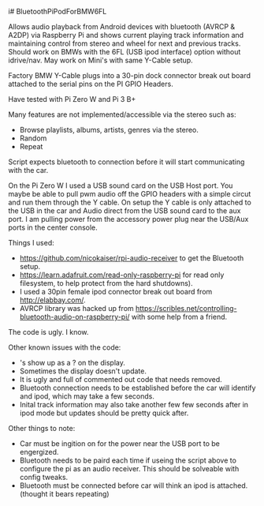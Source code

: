 i# BluetoothPiPodForBMW6FL

Allows audio playback from Android devices with bluetooth (AVRCP & A2DP) via Raspberry Pi and shows current playing track information and maintaining control from stereo and wheel for next and previous tracks. Should work on BMWs with the 6FL (USB ipod interface) option without idrive/nav. May work on Mini's with same Y-Cable setup.  

Factory BMW Y-Cable plugs into a 30-pin dock connector break out board attached to the serial pins on the PI GPIO Headers.

Have tested with Pi Zero W and Pi 3 B+

Many features are not implemented/accessible via the stereo such as:
* Browse playlists, albums, artists, genres via the stereo. 
* Random
* Repeat

Script expects bluetooth to connection before it will start communicating with the car. 

On the Pi Zero W I used a USB sound card on the USB Host port. You maybe be able to pull pwm audio off the GPIO headers with a simple circut and run them through the Y cable. On setup the Y cable is only attached to the USB in the car and Audio direct from the USB sound card to the aux port. I am pulling power from the accessory power plug near the USB/Aux ports in the center console. 

Things I used: 
* https://github.com/nicokaiser/rpi-audio-receiver to get the Bluetooth setup. 
* https://learn.adafruit.com/read-only-raspberry-pi for read only filesystem, to help protect from the hard shutdowns). 
* I used a 30pin female ipod connector break out board from http://elabbay.com/. 
* AVRCP library was hacked up from https://scribles.net/controlling-bluetooth-audio-on-raspberry-pi/ with some help from a friend.

The code is ugly. I know. 

Other known issues with the code: 
* 's show up as a ? on the display. 
* Sometimes the display doesn't update. 
* It is ugly and full of commented out code that needs removed. 
* Bluetooth connection needs to be established before the car will identify and ipod, which may take a few seconds. 
* Inital track information may also take another few few seconds after in ipod mode but updates should be pretty quick after.

Other things to note:
* Car must be ingition on for the power near the USB port to be engergized. 
* Bluetooth needs to be paird each time if useing the script above to configure the pi as an audio receiver. This should be solveable with config tweaks.
* Bluetooth must be connected before car will think an ipod is attached. (thought it bears repeating)
